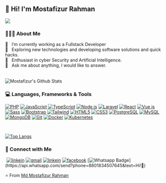 ## :wave: Hi! I'm Mostafizur Rahman

![](https://komarev.com/ghpvc/?username=mostafizurhimself)

### 👨🏻‍💻 About Me

<div>🔭 &nbsp; I’m currently working as a Fullstack Developer</div>
<div>🤔 &nbsp; Exploring new technologies and developing software solutions and quick hacks.</div>
<div>🌱 &nbsp; Enthusiast in cyber Security and Artificial Intelligence.</div>
<div>💬 &nbsp; Ask me about anything, I would like to answer.</div>

</br>
</br>

<img align="center" src="https://github-readme-stats.vercel.app/api?username=mostafizurhimself&include_all_commits=true&count_private=true&show_icons=true&line_height=20&title_color=7A7ADB&icon_color=2234AE&text_color=D3D3D3&bg_color=0,000000,130F40" alt="Mostafizur's Github Stats">

<br>

### :computer: Languages, Frameworks & Tools

[![PHP](https://img.shields.io/badge/-PHP-black?style=flat&logo=PHP&link=https://github.com/mostafizurhimself)](https://github.com/mostafizurhimself) [![JavaScript](https://img.shields.io/badge/-JavaScript-black?style=flat&logo=javascript&link=https://github.com/mostafizurhimself)](https://github.com/mostafizurhimself) [![TypeScript](https://img.shields.io/badge/-TypeScript-black?style=flat&logo=typescript&link=https://github.com/mostafizurhimself)](https://github.com/mostafizurhimself)
[![Node.js](https://img.shields.io/badge/-Node.js-3C873A?style=flat&logo=Node.js&logoColor=white&link=https://github.com/mostafizurhimself)](https://github.com/mostafizurhimself) [![Laravel](https://img.shields.io/badge/-Laravel-black?style=flat&logo=Laravel&link=https://github.com/mostafizurhimself)](https://github.com/mostafizurhimself) [![React](https://img.shields.io/badge/-React.js-black?style=flat&logo=react&link=https://github.com/mostafizurhimself)](https://github.com/mostafizurhimself) [![Vue.js](https://img.shields.io/badge/-Vue.js-black?style=flat&logo=Vue.js&link=https://github.com/mostafizurhimself)](https://github.com/mostafizurhimself) [![Sass](https://img.shields.io/badge/-Sass-%23CC6699?style=flat&logo=sass&logoColor=white&link=https://github.com/mostafizurhimself)](https://github.com/mostafizurhimself) [![Bootstrap](https://img.shields.io/badge/-Bootstrap-563D7C?style=flat&logo=bootstrap&link=https://github.com/mostafizurhimself)](https://github.com/mostafizurhimself) [![Tailwind](https://img.shields.io/badge/-Tailwind-black?style=flat&logo=tailwindcss&link=https://github.com/mostafizurhimself)](https://github.com/mostafizurhimself) [![HTML5](https://img.shields.io/badge/-HTML5-E34F26?style=flat&logo=html5&logoColor=white&link=https://github.com/mostafizurhimself)](https://github.com/mostafizurhimself) [![CSS3](https://img.shields.io/badge/-CSS3-254BDD?style=flat&logo=css3&link=https://github.com/mostafizurhimself)](https://github.com/mostafizurhimself)
[![PostgreSQL](https://img.shields.io/badge/-PostgreSQL-2F5E8D?style=flat&logo=postgresql&logoColor=white&link=https://github.com/mostafizurhimself)](https://github.com/mostafizurhimself) [![MySQL](https://img.shields.io/badge/-MySQL-black?style=flat&logo=mysql&link=https://github.com/mostafizurhimself)](https://github.com/mostafizurhimself) [![MongoDB](https://img.shields.io/badge/-MongoDB-black?style=flat&logo=MongoDB&link=https://github.com/mostafizurhimself)](https://github.com/mostafizurhimself) [![Git](https://img.shields.io/badge/-Git-black?style=flat&logo=git&link=https://github.com/mostafizurhimself)](https://github.com/mostafizurhimself) [![Docker](https://img.shields.io/badge/-Docker-black?style=flat&logo=docker&link=https://github.com/mostafizurhimself)](https://github.com/mostafizurhimself) [![Kubernetes](https://img.shields.io/badge/-Kubernetes-306ADF?style=flat&logo=kubernetes&logoColor=white&link=https://github.com/mostafizurhimself)](https://github.com/mostafizurhimself)

</br>

[![Top Langs](https://github-readme-stats.vercel.app/api/top-langs/?username=mostafizurhimself&layout=compact&text_color=daf7dc&bg_color=151515)](https://github.com/mostafizurhimself/github-readme-stats)

### :handshake: Connect with Me

&nbsp;[![linkein](https://img.shields.io/badge/-Twitter-00acee?style=flat&logo=Twitter&logoColor=white&link=https://www.Twitter.com/in/luiz-carlos-abbott-galvão-neto-21a93b148/)](https://twitter.com/MdMosta49832065) [![gmail](https://img.shields.io/badge/-Gmail-c14438?style=flat&logo=Gmail&logoColor=white&link=mailto:luiz7401@gmail.com)](mailto:mostafizurhimself@gmail.com) [![linkein](https://img.shields.io/badge/-LinkedIn-blue?style=flat&logo=Linkedin&logoColor=white&link=https://www.linkedin.com/in/luiz-carlos-abbott-galvão-neto-21a93b148/)](https://www.linkedin.com/in/md-mostafizur-rahman-846823202/) [![facebook](https://img.shields.io/badge/-Facebook-1778F2?style=flat&logo=facebook&logoColor=white&link=https://www.facebook.com/in/luiz-carlos-abbott-galvão-neto-21a93b148/)](https://www.facebook.com/ahmed.shakil.75839) [![Whatsapp Badge](https://img.shields.io/badge/-Whatsapp-4CA143?style=flat&labelColor=4CA143&logo=whatsapp&logoColor=white&link=https://api.whatsapp.com/send?phone=8801834507645&text=Hi!)](https://api.whatsapp.com/send?phone=8801834507645&text=Hi!🖖)

:star: From [Md Mostafizur Rahman](https://github.com/mostafizurhimself)
